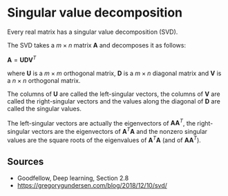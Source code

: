 # Singular value decomposition

Every real matrix has a singular value decomposition (SVD).

The SVD takes a $m \times n$ matrix $\textbf{A}$ and decomposes it as follows:

$\textbf{A} = \textbf{U} \textbf{D} \textbf{V}^T$

where $\textbf{U}$ is a $m \times m$ orthogonal matrix, $\textbf{D}$ is a $m \times n$ diagonal matrix and $\textbf{V}$ is a $n \times n$ orthogonal matrix.

The columns of $\textbf{U}$ are called the left-singular vectors, the columns of $\textbf{V}$ are called the right-singular vectors and the values along the diagonal of $\textbf{D}$ are called the singular values.

The left-singular vectors are actually the eigenvectors of $\textbf{A} \textbf{A}^T$, the right-singular vectors are the eigenvectors of $\textbf{A}^T \textbf{A}$ and the nonzero singular values are the square roots of the eigenvalues of $\textbf{A}^T \textbf{A}$ (and of $\textbf{A} \textbf{A}^T$).

## Sources

* Goodfellow, Deep learning, Section 2.8
* https://gregorygundersen.com/blog/2018/12/10/svd/